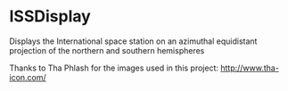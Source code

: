 # ISSDisplay
 Displays the International space station on an azimuthal equidistant projection of the northern and southern hemispheres
 
 Thanks to Tha Phlash for the images used in this project:
 http://www.tha-icon.com/
